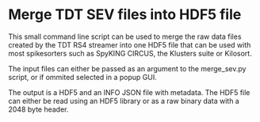 # Merge TDT SEV files into HDF5 file

This small command line script can be used to merge the raw data files created
by the TDT RS4 streamer into one HDF5 file that can be used with most
spikesorters such as SpyKING CIRCUS, the Klusters suite or Kilosort.

The input files can either be passed as an argument to the merge_sev.py script,
or if ommited selected in a popup GUI.

The output is a HDF5 and an INFO JSON file with metadata. The HDF5 file can 
either be read using an HDF5 library or as a raw binary data with a 2048 byte
header.